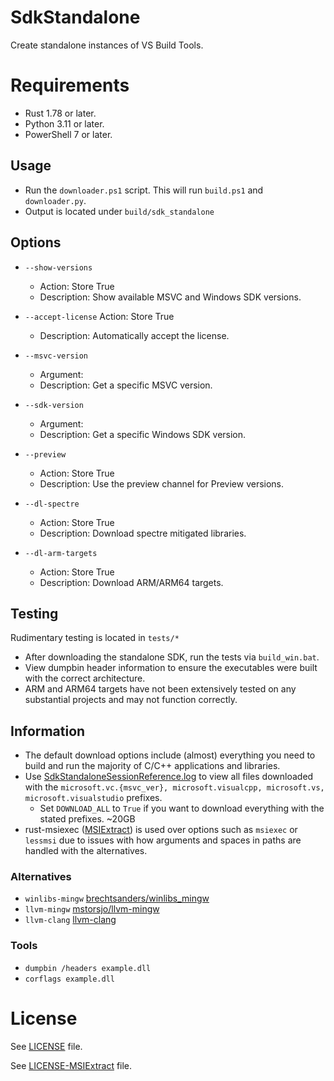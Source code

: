 # SdkStandalone
Create standalone instances of VS Build Tools.

# Requirements
- Rust 1.78 or later.
- Python 3.11 or later.
- PowerShell 7 or later.

## Usage
- Run the `downloader.ps1` script. This will run `build.ps1` and `downloader.py`.
- Output is located under `build/sdk_standalone`

## Options
- `--show-versions`
    - Action: Store True
    - Description: Show available MSVC and Windows SDK versions.

- `--accept-license`
    Action: Store True
    - Description: Automatically accept the license.

- `--msvc-version`
    - Argument: <version>
    - Description: Get a specific MSVC version.

- `--sdk-version`
    - Argument: <version>
    - Description: Get a specific Windows SDK version.

- `--preview`
    - Action: Store True
    - Description: Use the preview channel for Preview versions.

- `--dl-spectre`
    - Action: Store True
    - Description: Download spectre mitigated libraries.

- `--dl-arm-targets`
    - Action: Store True
    - Description: Download ARM/ARM64 targets.

## Testing
Rudimentary testing is located in `tests/*`
- After downloading the standalone SDK, run the tests via `build_win.bat`.
- View dumpbin header information to ensure the executables were built with the correct architecture.
- ARM and ARM64 targets have not been extensively tested on any substantial projects and may not function correctly.

## Information
- The default download options include (almost) everything you need to build and run the majority of C/C++ applications and libraries.
- Use [SdkStandaloneSessionReference.log](./SdkStandaloneSessionReference.log) to view all files downloaded with the `microsoft.vc.{msvc_ver}, microsoft.visualcpp, microsoft.vs, microsoft.visualstudio` prefixes.
    - Set `DOWNLOAD_ALL` to `True` if you want to download everything with the stated prefixes. ~20GB
- rust-msiexec ([MSIExtract](https://github.com/Super-Pizza/MSIExtract)) is used over options such as `msiexec` or `lessmsi` due to issues with how arguments and spaces in paths are handled with the alternatives.

### Alternatives
- `winlibs-mingw` [brechtsanders/winlibs_mingw](https://github.com/brechtsanders/winlibs_mingw/releases)
- `llvm-mingw` [mstorsjo/llvm-mingw](https://github.com/mstorsjo/llvm-mingw)
- `llvm-clang` [llvm-clang](https://releases.llvm.org/download.html)

### Tools
- `dumpbin /headers example.dll`
- `corflags example.dll`

# License
See [LICENSE](./LICENSE) file.

See [LICENSE-MSIExtract](./LICENSE-MSIExtract) file.